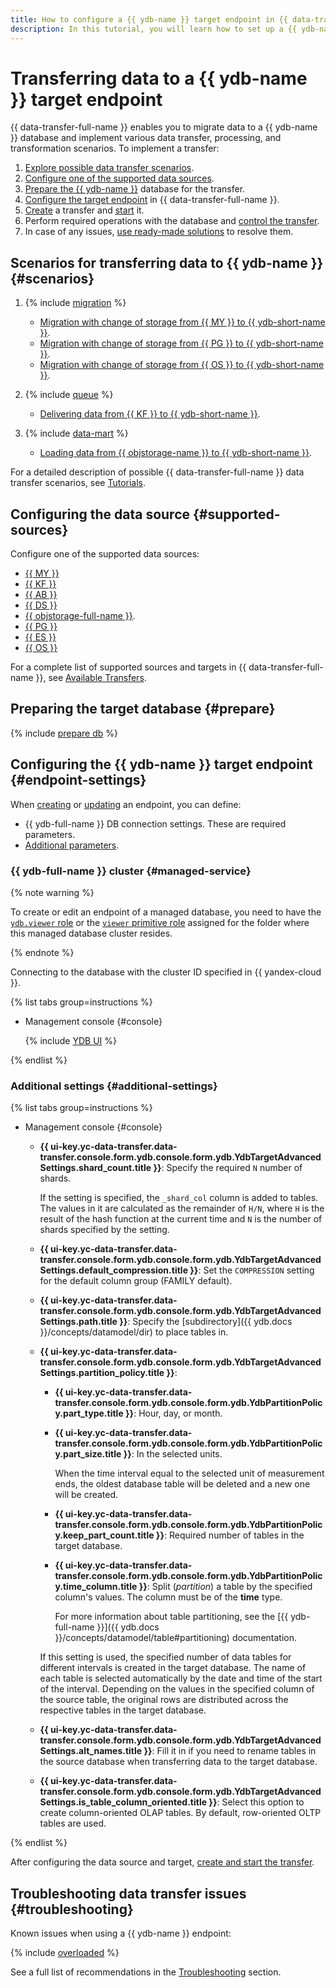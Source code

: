 ```yaml
---
title: How to configure a {{ ydb-name }} target endpoint in {{ data-transfer-full-name }}
description: In this tutorial, you will learn how to set up a {{ ydb-name }} target endpoint in {{ data-transfer-full-name }}.
---
```

# Transferring data to a {{ ydb-name }} target endpoint


{{ data-transfer-full-name }} enables you to migrate data to a {{ ydb-name }} database and implement various data transfer, processing, and transformation scenarios. To implement a transfer:

1. [Explore possible data transfer scenarios](#scenarios).
1. [Configure one of the supported data sources](#supported-sources).
1. [Prepare the {{ ydb-name }}](#prepare) database for the transfer.
1. [Configure the target endpoint](#endpoint-settings) in {{ data-transfer-full-name }}.
1. [Create](../../transfer.md#create) a transfer and [start](../../transfer.md#activate) it.
1. Perform required operations with the database and [control the transfer](../../monitoring.md).
1. In case of any issues, [use ready-made solutions](#troubleshooting) to resolve them.

## Scenarios for transferring data to {{ ydb-name }} {#scenarios}

1. {% include [migration](../../../../_includes/data-transfer/scenario-captions/migration.md) %}

   * [Migration with change of storage from {{ MY }} to {{ ydb-short-name }}](../../../tutorials/managed-mysql-to-ydb.md).
   * [Migration with change of storage from {{ PG }} to {{ ydb-short-name }}](../../../tutorials/mpg-to-ydb.md).
   * [Migration with change of storage from {{ OS }} to {{ ydb-short-name }}](../../../tutorials/opensearch-to-ydb.md).

1. {% include [queue](../../../../_includes/data-transfer/scenario-captions/queue.md) %}

   * [Delivering data from {{ KF }} to {{ ydb-short-name }}](../../../tutorials/mkf-to-ydb.md).

1. {% include [data-mart](../../../../_includes/data-transfer/scenario-captions/data-mart.md) %}

   * [Loading data from {{ objstorage-name }} to {{ ydb-short-name }}](../../../tutorials/object-storage-to-ydb.md).

For a detailed description of possible {{ data-transfer-full-name }} data transfer scenarios, see [Tutorials](../../../tutorials/index.md).

## Configuring the data source {#supported-sources}

Configure one of the supported data sources:

* [{{ MY }}](../source/mysql.md)
* [{{ KF }}](../source/kafka.md)
* [{{ AB }}](../../../transfer-matrix.md#airbyte)​
* [{{ DS }}](../source/data-streams.md)​
* [{{ objstorage-full-name }}](../source/object-storage.md).
* [{{ PG }}](../source/postgresql.md)​
* [{{ ES }}](../source/elasticsearch.md)​
* [{{ OS }}](../source/opensearch.md)​

For a complete list of supported sources and targets in {{ data-transfer-full-name }}, see [Available Transfers](../../../transfer-matrix.md).

## Preparing the target database {#prepare}

{% include [prepare db](../../../../_includes/data-transfer/endpoints/targets/ydb-prepare.md) %}

## Configuring the {{ ydb-name }} target endpoint {#endpoint-settings}

When [creating](../index.md#create) or [updating](../index.md#update) an endpoint, you can define:

* {{ ydb-full-name }} DB connection settings. These are required parameters.
* [Additional parameters](#additional-settings).

### {{ ydb-full-name }} cluster {#managed-service}


{% note warning %}

To create or edit an endpoint of a managed database, you need to have the [`ydb.viewer` role](../../../../ydb/security/index.md#ydb-viewer) or the [`viewer` primitive role](../../../../iam/roles-reference.md#viewer) assigned for the folder where this managed database cluster resides.

{% endnote %}


Connecting to the database with the cluster ID specified in {{ yandex-cloud }}.

{% list tabs group=instructions %}

- Management console {#console}

   {% include [YDB UI](../../../../_includes/data-transfer/necessary-settings/ui/yandex-database.md) %}

{% endlist %}

### Additional settings {#additional-settings}

{% list tabs group=instructions %}

- Management console {#console}

    * **{{ ui-key.yc-data-transfer.data-transfer.console.form.ydb.console.form.ydb.YdbTargetAdvancedSettings.shard_count.title }}**: Specify the required `N` number of shards.

      If the setting is specified, the `_shard_col` column is added to tables. The values in it are calculated as the remainder of `H/N`, where `H` is the result of the hash function at the current time and `N` is the number of shards specified by the setting.

    * **{{ ui-key.yc-data-transfer.data-transfer.console.form.ydb.console.form.ydb.YdbTargetAdvancedSettings.default_compression.title }}**: Set the `COMPRESSION` setting for the default column group (FAMILY default).
    * **{{ ui-key.yc-data-transfer.data-transfer.console.form.ydb.console.form.ydb.YdbTargetAdvancedSettings.path.title }}**: Specify the [subdirectory]({{ ydb.docs }}/concepts/datamodel/dir) to place tables in.

    * **{{ ui-key.yc-data-transfer.data-transfer.console.form.ydb.console.form.ydb.YdbTargetAdvancedSettings.partition_policy.title }}**:

        * **{{ ui-key.yc-data-transfer.data-transfer.console.form.ydb.console.form.ydb.YdbPartitionPolicy.part_type.title }}**: Hour, day, or month.

        * **{{ ui-key.yc-data-transfer.data-transfer.console.form.ydb.console.form.ydb.YdbPartitionPolicy.part_size.title }}**: In the selected units.

            When the time interval equal to the selected unit of measurement ends, the oldest database table will be deleted and a new one will be created.

        * **{{ ui-key.yc-data-transfer.data-transfer.console.form.ydb.console.form.ydb.YdbPartitionPolicy.keep_part_count.title }}**: Required number of tables in the target database.

        * **{{ ui-key.yc-data-transfer.data-transfer.console.form.ydb.console.form.ydb.YdbPartitionPolicy.time_column.title }}**: Split (_partition_) a table by the specified column's values. The column must be of the **time** type.


            For more information about table partitioning, see the [{{ ydb-full-name }}]({{ ydb.docs }}/concepts/datamodel/table#partitioning) documentation.


        If this setting is used, the specified number of data tables for different intervals is created in the target database. The name of each table is selected automatically by the date and time of the start of the interval. Depending on the values in the specified column of the source table, the original rows are distributed across the respective tables in the target database.

    * **{{ ui-key.yc-data-transfer.data-transfer.console.form.ydb.console.form.ydb.YdbTargetAdvancedSettings.alt_names.title }}**: Fill it in if you need to rename tables in the source database when transferring data to the target database.

    * **{{ ui-key.yc-data-transfer.data-transfer.console.form.ydb.console.form.ydb.YdbTargetAdvancedSettings.is_table_column_oriented.title }}**: Select this option to create column-oriented OLAP tables. By default, row-oriented OLTP tables are used.

{% endlist %}

After configuring the data source and target, [create and start the transfer](../../transfer.md#create).

## Troubleshooting data transfer issues {#troubleshooting}

Known issues when using a {{ ydb-name }} endpoint:

{% include [overloaded](../../../../_includes/data-transfer/troubles/overloaded.md) %}

See a full list of recommendations in the [Troubleshooting](../../../troubleshooting/index.md) section.